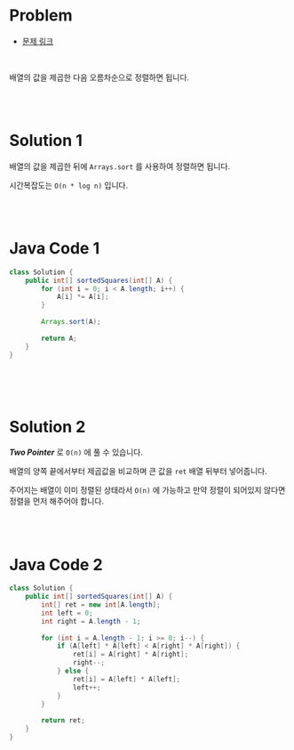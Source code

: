 # Problem

- [문제 링크](https://leetcode.com/problems/squares-of-a-sorted-array/)

<br>

배열의 값을 제곱한 다음 오름차순으로 정렬하면 됩니다.

<br><br>

# Solution 1

배열의 값을 제곱한 뒤에 `Arrays.sort` 를 사용하여 정렬하면 됩니다.

시간복잡도는 `O(n * log n)` 입니다.

<br><br>

# Java Code 1

```java
class Solution {
    public int[] sortedSquares(int[] A) {
        for (int i = 0; i < A.length; i++) {
            A[i] *= A[i];
        }
        
        Arrays.sort(A);
        
        return A;
    }
}
```

<br><br><br>

# Solution 2

*__Two Pointer__* 로 `O(n)` 에 풀 수 있습니다.

배열의 양쪽 끝에서부터 제곱값을 비교하며 큰 값을 `ret` 배열 뒤부터 넣어줍니다.

주어지는 배열이 이미 정렬된 상태라서 `O(n)` 에 가능하고 만약 정렬이 되어있지 않다면 정렬을 먼저 해주어야 합니다.

<br><br>

# Java Code 2

```java
class Solution {
    public int[] sortedSquares(int[] A) {
        int[] ret = new int[A.length];
        int left = 0;
        int right = A.length - 1;
        
        for (int i = A.length - 1; i >= 0; i--) {
            if (A[left] * A[left] < A[right] * A[right]) {
                ret[i] = A[right] * A[right];
                right--;
            } else {
                ret[i] = A[left] * A[left];
                left++;
            }
        }
        
        return ret;
    }
}
```